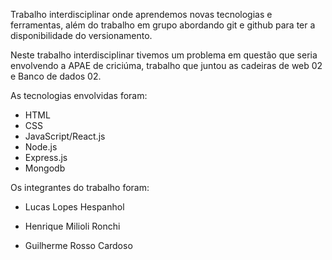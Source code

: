 Trabalho interdisciplinar onde aprendemos novas tecnologias e ferramentas, além do trabalho em grupo abordando git e github para ter a disponibilidade do versionamento. 

Neste trabalho interdisciplinar tivemos um problema em questão que seria envolvendo a APAE de criciúma, trabalho que juntou as cadeiras de web 02 e Banco de dados 02.

As tecnologias envolvidas foram:

- HTML
- CSS
- JavaScript/React.js
- Node.js
- Express.js
- Mongodb


Os integrantes do trabalho foram:

- Lucas Lopes Hespanhol

- Henrique Milioli Ronchi

- Guilherme Rosso Cardoso
